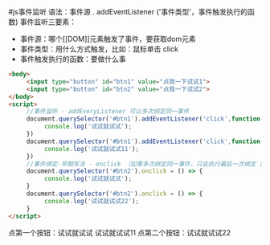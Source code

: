 #js事件监听
语法：事件源 . addEventListener ('事件类型'，事件触发执行的函数)
事件监听三要素：
- 事件源：哪个[[DOM]]元素触发了事件，要获取dom元素
- 事件类型：用什么方式触发，比如：鼠标单击 click
- 事件触发执行的函数：要做什么事
```html
<body>
     <input type="button" id="btn1" value="点我一下试试1">
     <input type="button" id="btn2" value="点我一下试试2">
</body>
<script>
     //事件监听 - addEveryListener 可以多次绑定同一事件
     document.querySelector('#btn1').addEventListener('click',function(){
          console.log('试试就试试');
     })
     document.querySelector('#btn1').addEventListener('click',function(){
          console.log('试试就试试11');
     })
     //事件绑定-早期写法 - onclick （如果多次绑定同一事件，只会执行最后一次绑定（覆盖））
     document.querySelector('#btn2').onclick = () => {
          console.log('试试就试试');
     }
     document.querySelector('#btn2').onclick = () => {
          console.log('试试就试试22');
     }
</script>
```
点第一个按钮：试试就试试 
			 试试就试试11
点第二个按钮：试试就试试22
